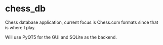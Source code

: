 # chess_db

Chess database application, current focus is Chess.com formats since that is where I play.

Will use PyQT5 for the GUI and SQLite as the backend.
